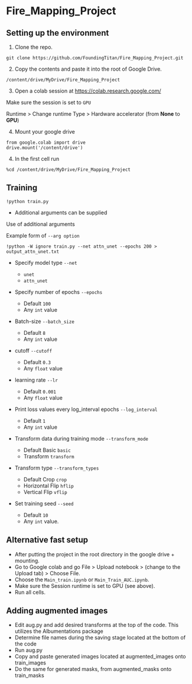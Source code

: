 # Fire_Mapping_Project

## Setting up the environment

1. Clone the repo.

```
git clone https://github.com/FoundingTitan/Fire_Mapping_Project.git
```

2. Copy the contents and paste it into the root of Google Drive.

```
/content/drive/MyDrive/Fire_Mapping_Project
```

3. Open a colab session at https://colab.research.google.com/

Make sure the session is set to `GPU`

Runtime > Change runtime Type > Hardware accelerator (from **None** to **GPU**)

4. Mount your google drive

```
from google.colab import drive
drive.mount('/content/drive')
```

4. In the first cell run

```
%cd /content/drive/MyDrive/Fire_Mapping_Project
```

## Training

```
!python train.py
```

* Additional arguments can be supplied

Use of additional arguments

Example form of `--arg option`
```
!python -W ignore train.py --net attn_unet --epochs 200 > output_attn_unet.txt
```

* Specify model type `--net`
  * `unet`
  * `attn_unet`

* Specify number of epochs `--epochs`
  * Default `100`
  * Any `int` value

* Batch-size `--batch_size`
  *  Default `8`
  *  Any `int` value

* cutoff `--cutoff`
  * Default `0.3`
  * Any `float` value

* learning rate `--lr`
  * Default `0.001`
  * Any `float` value

* Print loss values every log_interval epochs `--log_interval`
  * Default `1`
  * Any `int` value

* Transform data during training mode `--transform_mode`
  * Default Basic `basic`
  * Transform `transform`

* Transform type `--transform_types`
  * Default Crop `crop`
  * Horizontal Flip `hflip`
  * Vertical Flip `vflip`

* Set training seed `--seed`
  * Default `10`
  * Any `int` value. 

## Alternative fast setup

* After putting the project in the root directory in the google drive + mounting.
* Go to Google colab and go File > Upload notebook > (change to the Upload tab) > Choose File.
* Choose the `Main_train.ipynb` or `Main_Train_AUC.ipynb`.
* Make sure the Session runtime is set to GPU (see above).
* Run all cells.

## Adding augmented images

* Edit aug.py and add desired transforms at the top of the code.  This utilizes the Albumentations package
* Determine file names during the saving stage located at the bottom of the code
* Run aug.py
* Copy and paste generated images located at augmented_images onto train_images
* Do the same for generated masks, from augmented_masks onto train_masks
